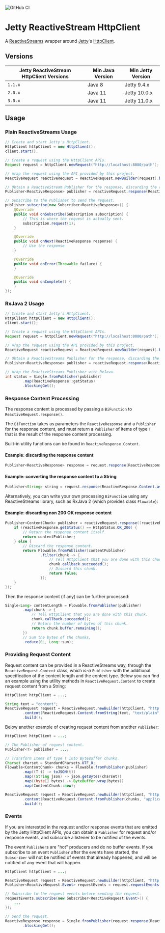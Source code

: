 ![GitHub CI](https://github.com/jetty-project/jetty-reactive-httpclient/workflows/GitHub%20CI/badge.svg)

# Jetty ReactiveStream HttpClient

A [ReactiveStreams](http://www.reactive-streams.org/) wrapper around 
[Jetty](https://eclipse.org/jetty)'s 
[HttpClient](http://www.eclipse.org/jetty/documentation/current/http-client.html).

## Versions

Jetty ReactiveStream HttpClient Versions | Min Java Version | Min Jetty Version
---- | ---- | ----
`1.1.x` | Java 8 | Jetty 9.4.x
`2.0.x` | Java 11 | Jetty 10.0.x
`3.0.x` | Java 11 | Jetty 11.0.x

## Usage

### Plain ReactiveStreams Usage

```java
// Create and start Jetty's HttpClient.
HttpClient httpClient = new HttpClient();
client.start();

// Create a request using the HttpClient APIs.
Request request = httpClient.newRequest("http://localhost:8080/path");

// Wrap the request using the API provided by this project.
ReactiveRequest reactiveRequest = ReactiveRequest.newBuilder(request).build();

// Obtain a ReactiveStream Publisher for the response, discarding the response content.
Publisher<ReactiveResponse> publisher = reactiveRequest.response(ReactiveResponse.Content.discard());

// Subscribe to the Publisher to send the request.
publisher.subscribe(new Subscriber<ReactiveResponse>() {
    @Override
    public void onSubscribe(Subscription subscription) {
        // This is where the request is actually sent.
        subscription.request(1);
    }

    @Override
    public void onNext(ReactiveResponse response) {
        // Use the response
    }

    @Override
    public void onError(Throwable failure) {
    }

    @Override
    public void onComplete() {
    }
});
```

### RxJava 2 Usage

```java
// Create and start Jetty's HttpClient.
HttpClient httpClient = new HttpClient();
client.start();

// Create a request using the HttpClient APIs.
Request request = httpClient.newRequest("http://localhost:8080/path");

// Wrap the request using the API provided by this project.
ReactiveRequest reactiveRequest = ReactiveRequest.newBuilder(request).build();

// Obtain a ReactiveStreams Publisher for the response, discarding the response content.
Publisher<ReactiveResponse> publisher = reactiveRequest.response(ReactiveResponse.Content.discard());

// Wrap the ReactiveStreams Publisher with RxJava.
int status = Single.fromPublisher(publisher)
        .map(ReactiveResponse::getStatus)
        .blockingGet();
```

### Response Content Processing

The response content is processed by passing a `BiFunction` to `ReactiveRequest.response()`.

The `BiFunction` takes as parameters the `ReactiveResponse` and a `Publisher` for the response
content, and must return a `Publisher` of items of type `T` that is the result of the response
content processing.

Built-in utility functions can be found in `ReactiveResponse.Content`.

#### Example: discarding the response content

```java
Publisher<ReactiveResponse> response = request.response(ReactiveResponse.Content.discard());
```

#### Example: converting the response content to a String

```java
Publisher<String> string = request.response(ReactiveResponse.Content.asString());
```

Alternatively, you can write your own processing `BiFunction` using any
ReactiveStreams library, such as RxJava 2 (which provides class `Flowable`):

#### Example: discarding non 200 OK response content

```java
Publisher<ContentChunk> publisher = reactiveRequest.response((reactiveResponse, contentPublisher) -> {
    if (reactiveResponse.getStatus() == HttpStatus.OK_200) {
        // Return the response content itself.
        return contentPublisher;
    } else {
        // Discard the response content.
        return Flowable.fromPublisher(contentPublisher)
                .filter(chunk -> {
                    // Tell HttpClient that you are done with this chunk.
                    chunk.callback.succeeded();
                    // Discard this chunk.
                    return false;
                });
    }
});
```

Then the response content (if any) can be further processed:

```java
Single<Long> contentLength = Flowable.fromPublisher(publisher)
        .map(chunk -> {
            // Tell HttpClient that you are done with this chunk.
            chunk.callback.succeeded();
            // Return the number of bytes of this chunk.
            return chunk.buffer.remaining();
        })
        // Sum the bytes of the chunks.
        .reduce(0L, Long::sum);
```

### Providing Request Content

Request content can be provided in a ReactiveStreams way, through the `ReactiveRequest.Content`
class, which _is-a_ `Publisher` with the additional specification of the content length
and the content type.
Below you can find an example using the utility methods in `ReactiveRequest.Content`
to create request content from a String:

```java
HttpClient httpClient = ...;

String text = "content";
ReactiveRequest request = ReactiveRequest.newBuilder(httpClient, "http://localhost:8080/path")
        .content(ReactiveRequest.Content.fromString(text, "text/plain", StandardCharsets.UTF_8))
        .build();
```

Below another example of creating request content from another `Publisher`:

```java
HttpClient httpClient = ...;

// The Publisher of request content.
Publisher<T> publisher = ...;

// Transform items of type T into ByteBuffer chunks.
Charset charset = StandardCharsets.UTF_8;
Flowable<ContentChunk> chunks = Flowable.fromPublisher(publisher)
        .map((T t) -> toJSON(t))
        .map((String json) -> json.getBytes(charset))
        .map((byte[] bytes) -> ByteBuffer.wrap(bytes))
        .map(ContentChunk::new);

ReactiveRequest request = ReactiveRequest.newBuilder(httpClient, "http://localhost:8080/path")
        .content(ReactiveRequest.Content.fromPublisher(chunks, "application/json", charset))
        .build();
```

### Events

If you are interested in the request and/or response events that are emitted
by the Jetty HttpClient APIs, you can obtain a `Publisher` for request and/or
response events, and subscribe a listener to be notified of the events.

The event `Publisher`s are "hot" producers and do no buffer events.
If you subscribe to an event `Publisher` after the events have started, the 
`Subscriber` will not be notified of events that already happened, and will
be notified of any event that will happen.

```java
HttpClient httpClient = ...;

ReactiveRequest request = ReactiveRequest.newBuilder(httpClient, "http://localhost:8080/path").build();
Publisher<ReactiveRequest.Event> requestEvents = request.requestEvents();

// Subscribe to the request events before sending the request.
requestEvents.subscribe(new Subscriber<ReactiveRequest.Event>() {
    ...
});

// Send the request.
ReactiveResponse response = Single.fromPublisher(request.response(ReactiveResponse.Content.discard()))
        .blockingGet();
```
